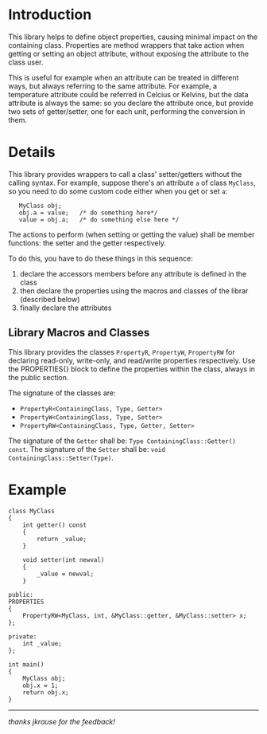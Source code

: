 # Introduction #

This library helps to define object properties, causing minimal impact on the containing class.
Properties are method wrappers that take action when getting or setting an object attribute, without exposing the attribute to the class user.

This is useful for example when an attribute can be treated in different ways, but always referring to the same attribute. For example, a temperature attribute could be referred in Celcius or Kelvins, but the data attribute is always the same: so you declare the attribute once, but provide two sets of getter/setter, one for each unit, performing the conversion in them.

# Details #

This library provides wrappers to call a class' setter/getters without the calling syntax.
For example, suppose there's an attribute `a` of class `MyClass`, so you need to do some custom code either when you get or set `a`:
```
   MyClass obj;
   obj.a = value;   /* do something here*/
   value = obj.a;   /* do something else here */
```

The actions to perform (when setting or getting the value) shall be member functions: the setter and the getter respectively.

To do this, you have to do these things in this sequence:
  1. declare the accessors members before any attribute is defined in the class
  1. then declare the properties using the macros and classes of the librar (described below)
  1. finally declare the attributes

## Library Macros and Classes ##

This library provides the classes `PropertyR`, `PropertyW`, `PropertyRW` for declaring read-only, write-only, and read/write properties respectively.
Use the PROPERTIES{} block to define the properties within the class, always in the public section.

The signature of the classes are:
  * `PropertyR<ContainingClass, Type, Getter>`
  * `PropertyW<ContainingClass, Type, Setter>`
  * `PropertyRW<ContainingClass, Type, Getter, Setter>`

The signature of the `Getter` shall be: `Type ContainingClass::Getter() const`.
The signature of the `Setter` shall be: `void ContainingClass::Setter(Type)`.

# Example #
```
class MyClass
{
    int getter() const
    {
        return _value;
    }

    void setter(int newval)
    {
        _value = newval;
    }

public:
PROPERTIES
{
    PropertyRW<MyClass, int, &MyClass::getter, &MyClass::setter> x;
};

private:
    int _value;
};

int main()
{
    MyClass obj;
    obj.x = 1;
    return obj.x;
}
```




---

_thanks jkrause for the feedback!_